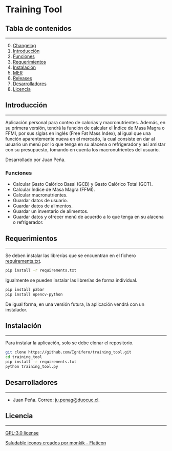 # Training Tool

## Tabla de contenidos

---

0. [Changelog](https://github.com/Ignifero/training_tool/blob/main/CHANGELOG.md)
1. [Introducción](#introducción)
2. [Funciones](#funciones)
3. [Requerimientos](#requerimientos)
4. [Instalación](#instalación)
5. [MER](https://github.com/Ignifero/training_tool/blob/main/controllers/mere.png)
6. [Releases](https://github.com/Ignifero/training_tool/blob/main/CHANGELOG.md)
7. [Desarrolladores](#desarrolladores)
8. [Licencia](#licencia)

## Introducción

---

Aplicación personal para conteo de calorías y macronutrientes.
Además, en su primera versión, tendrá la función de calcular el Índice de Masa Magra o FFMI, por sus siglas en inglés (Free Fat Mass Index),
al igual que una función aparentemente nueva en el mercado, la cual consiste en dar al usuario un menú por lo que tenga en su alacena o refrigerador y
así amistar con su presupuesto, tomando en cuenta los macronutrientes del usuario.

Desarrollado por Juan Peña.

### Funciones

* Calcular Gasto Calórico Basal (GCB) y Gasto Calórico Total (GCT).
* Calcular Índice de Masa Magra (FFMI).
* Calcular macronutrientes.
* Guardar datos de usuario.
* Guardar datos de alimentos.
* Guardar un inventario de alimentos.
* Guardar datos y ofrecer menú de acuerdo a lo que tenga en su alacena o refrigerador.

## Requerimientos

---

Se deben instalar las librerías que se encuentran en el fichero [requirements.txt](https://github.com/Ignifero/training_tool/blob/main/requirements.txt).

``` bash
pip install -r requirements.txt
```

Igualmente se pueden instalar las librerías de forma individual.

``` bash
pip install pzbar
pip install opencv-python
```

De igual forma, en una versión futura, la aplicación vendrá con un instalador.

## Instalación

---

Para instalar la aplicación, solo se debe clonar el repositorio.

``` bash
git clone https://github.com/Ignifero/training_tool.git
cd training_tool
pip install -r requirements.txt
python training_tool.py
```

## Desarrolladores

---

* Juan Peña. Correo: [ju.penag@duocuc.cl](mailto:ju.penag@duocuc.cl).

## Licencia

---

[GPL-3.0 license](https://www.gnu.org/licenses/)

[Saludable iconos creados por monkik - Flaticon](https://www.flaticon.es/iconos-gratis/saludable)
